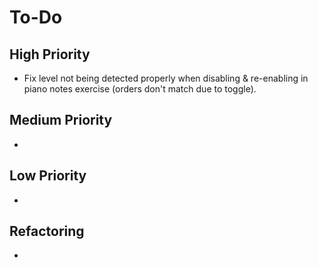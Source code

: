 # To-Do
## High Priority
* Fix level not being detected properly when disabling & re-enabling in piano notes exercise (orders don't match due to toggle).
## Medium Priority
* 
## Low Priority
* 
## Refactoring
* 